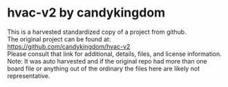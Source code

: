 
# hvac-v2 by candykingdom  
This is a harvested standardized copy of a project from github.  
The original project can be found at:  
https://github.com/candykingdom/hvac-v2  
Please consult that link for additional, details, files, and license information.  
Note: It was auto harvested and if the original repo had more than one board file or anything out of the ordinary the files here are likely not representative.  
    